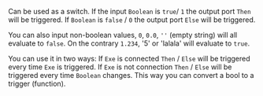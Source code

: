 Can be used as a switch. If the input `Boolean` is `true`/ `1` the output port `Then` will be triggered. If `Boolean` is `false` / `0` the output port `Else` will be triggered.  

You can also input non-boolean values, `0`, `0.0`, `''` (empty string) will all evaluate to `false`. On the contrary `1.234`, '5' or 'lalala' will evaluate to `true`.

You can use it in two ways: If `Exe` is connected `Then` / `Else` will be triggered every time `Exe` is triggered. If `Exe` is not connection `Then` / `Else` will be triggered every time `Boolean` changes. This way you can convert a bool to a trigger (function).
